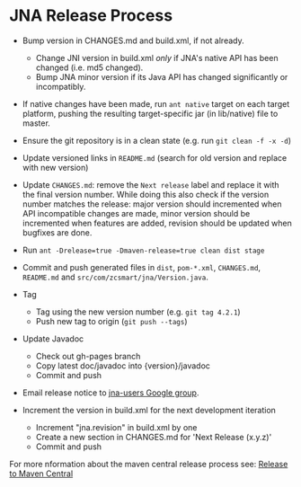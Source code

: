 JNA Release Process
===================

* Bump version in CHANGES.md and build.xml, if not already.
  * Change JNI version in build.xml *only* if JNA's native API has been changed (i.e. md5 changed).
  * Bump JNA minor version if its Java API has changed significantly or incompatibly.

* If native changes have been made, run `ant native` target on each target
  platform, pushing the resulting target-specific jar (in lib/native) file to master.

* Ensure the git repository is in a clean state (e.g. run `git clean -f -x -d`)

* Update versioned links in `README.md` (search for old version and replace with new version)

* Update `CHANGES.md`: remove the `Next release` label and replace it with the final version number. While doing this also check if the version number matches the release: major version should incremented when API incompatible changes are made, minor version should be incremented when features are added, revision should be updated when bugfixes are done.

* Run `ant -Drelease=true -Dmaven-release=true clean dist stage`

* Commit and push generated files in `dist`, `pom-*.xml`, `CHANGES.md`, `README.md` and `src/com/zcsmart/jna/Version.java`.

* Tag
  * Tag using the new version number (e.g. `git tag 4.2.1`)
  * Push new tag to origin (`git push --tags`)

* Update Javadoc
  * Check out gh-pages branch
  * Copy latest doc/javadoc into {version}/javadoc
  * Commit and push

* Email release notice to [jna-users Google group](http://groups.google.com/group/jna-users).

* Increment the version in build.xml for the next development iteration
  * Increment "jna.revision" in build.xml by one
  * Create a new section in CHANGES.md for 'Next Release (x.y.z)'
  * Commit and push

For more nformation about the maven central release process see:
[Release to Maven Central](PublishingToMavenCentral.md)